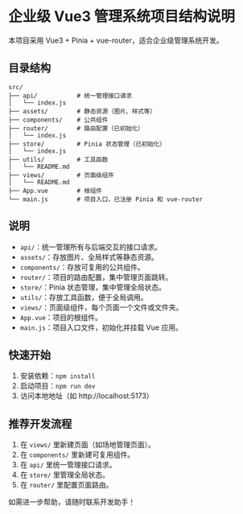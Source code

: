 # 企业级 Vue3 管理系统项目结构说明

本项目采用 Vue3 + Pinia + vue-router，适合企业级管理系统开发。

## 目录结构

```
src/
├── api/           # 统一管理接口请求
│   └── index.js
├── assets/        # 静态资源（图片、样式等）
├── components/    # 公共组件
├── router/        # 路由配置（已初始化）
│   └── index.js
├── store/         # Pinia 状态管理（已初始化）
│   └── index.js
├── utils/         # 工具函数
│   └── README.md
├── views/         # 页面级组件
│   └── README.md
├── App.vue        # 根组件
└── main.js        # 项目入口，已注册 Pinia 和 vue-router
```

## 说明
- `api/`：统一管理所有与后端交互的接口请求。
- `assets/`：存放图片、全局样式等静态资源。
- `components/`：存放可复用的公共组件。
- `router/`：项目的路由配置，集中管理页面跳转。
- `store/`：Pinia 状态管理，集中管理全局状态。
- `utils/`：存放工具函数，便于全局调用。
- `views/`：页面级组件，每个页面一个文件或文件夹。
- `App.vue`：项目的根组件。
- `main.js`：项目入口文件，初始化并挂载 Vue 应用。

## 快速开始
1. 安装依赖：`npm install`
2. 启动项目：`npm run dev`
3. 访问本地地址（如 http://localhost:5173）

## 推荐开发流程
1. 在 `views/` 里新建页面（如场地管理页面）。
2. 在 `components/` 里新建可复用组件。
3. 在 `api/` 里统一管理接口请求。
4. 在 `store/` 里管理全局状态。
5. 在 `router/` 里配置页面路由。

如需进一步帮助，请随时联系开发助手！
